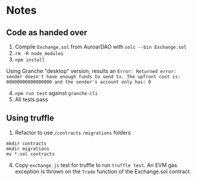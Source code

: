 # Notes

## Code as handed over
1. Compile `Exchange.sol` from AuroarDAO with `solc --bin Exchange.sol`
2. `rm -R node_modules`
3. `npm install`

Using Granche "desktop" version, results an `Error: Returned error: sender doesn't have enough funds to send tx. The upfront cost is: 80000000000000000 and the sender's account only has: 0`

4. `npm run test` against `granche-cli`
5. All tests pass

## Using truffle
1. Refactor to use `/contracts` `/migrations` folders
```
mkdir contracts
mkdir migrations
mv *.sol contracts
```
4. Copy `exchange.js` test for truffle to run `truffle test`.  An EVM gas exception is thrown on the `Trade` function of the Exchange.sol contract.
